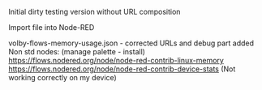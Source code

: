 Initial dirty testing version without URL composition

Import file into Node-RED

volby-flows-memory-usage.json - corrected URLs and debug part added
Non std nodes: (manage palette - install)  
https://flows.nodered.org/node/node-red-contrib-linux-memory
https://flows.nodered.org/node/node-red-contrib-device-stats (Not working correctly on my device)

